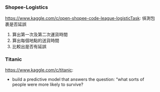 ### Shopee-Logistics
https://www.kaggle.com/c/open-shopee-code-league-logisticTask: 偵測包裹是否延誤
1. 算出第一次及第二次運貨時間
2. 算出每個地點的送貨時間
3. 比較出是否有延誤

### Titanic
https://www.kaggle.com/c/titanic: 
* build a predictive model that answers the question: “what sorts of people were more likely to survive?
